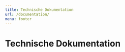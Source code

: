 ```yaml
---
title: Technische Dokumentation
url: /documentation/
menu: footer
---
```

# Technische Dokumentation
